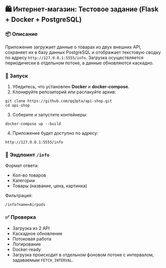 ## 🛍️ Интернет-магазин: Тестовое задание (Flask + Docker + PostgreSQL)

### 📦 Описание
Приложение загружает данные о товарах из двух внешних API, сохраняет их в базу данных PostgreSQL и отображает текстовую сводку по адресу `http://127.0.0.1:5555/info`. Загрузка осуществляется периодически в отдельном потоке, а данные обновляются каскадно.

### 🚀 Запуск
1. Убедитесь, что установлен **Docker** и **docker-compose**.
2. Клонируйте репозиторий или распакуйте архив:
```
git clone https://github.com/qq3pta/api-shop.git
cd api-shop
```
3. Соберите и запустите контейнеры:
```
docker-compose up --build
```
4. Приложение будет доступно по адресу:
```
http://127.0.0.1:5555/info
```

### 🔎 Эндпоинт `/info`
Формат ответа:
- Кол-во товаров
- Категории
- Товары (название, цена, картинка)

Фильтрация:
```
/info?name=Airpods
```

### ✅ Проверка
- Загрузка из 2 API
- Каскадное обновление
- Потоковая работа
- Логирование
- Docker-ready
- Загрузка происходит в отдельном фоновом потоке с интервалом, задаваемым `FETCH_INTERVAL`.
